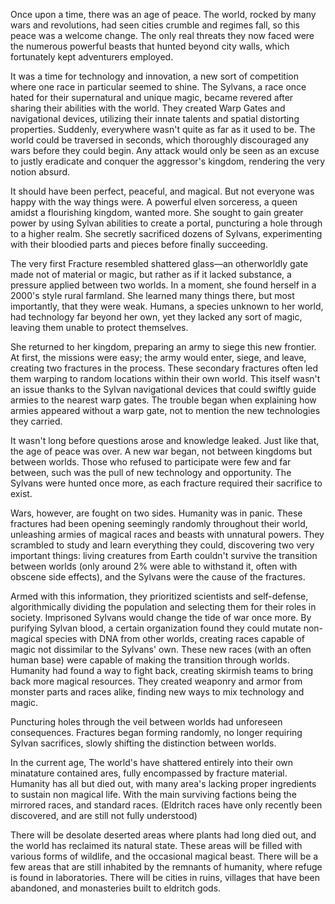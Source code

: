 Once upon a time, there was an age of peace. The world, rocked by many wars and revolutions, had seen cities crumble and regimes fall, so this peace was a welcome change. The only real threats they now faced were the numerous powerful beasts that hunted beyond city walls, which fortunately kept adventurers employed.


It was a time for technology and innovation, a new sort of competition where one race in particular seemed to shine. The Sylvans, a race once hated for their supernatural and unique magic, became revered after sharing their abilities with the world. They created Warp Gates and navigational devices, utilizing their innate talents and spatial distorting properties. Suddenly, everywhere wasn't quite as far as it used to be. The world could be traversed in seconds, which thoroughly discouraged any wars before they could begin. Any attack would only be seen as an excuse to justly eradicate and conquer the aggressor's kingdom, rendering the very notion absurd.

It should have been perfect, peaceful, and magical. But not everyone was happy with the way things were. A powerful elven sorceress, a queen amidst a flourishing kingdom, wanted more. She sought to gain greater power by using Sylvan abilities to create a portal, puncturing a hole through to a higher realm. She secretly sacrificed dozens of Sylvans, experimenting with their bloodied parts and pieces before finally succeeding.

The very first Fracture resembled shattered glass—an otherworldly gate made not of material or magic, but rather as if it lacked substance, a pressure applied between two worlds. In a moment, she found herself in a 2000's style rural farmland. She learned many things there, but most importantly, that they were weak. Humans, a species unknown to her world, had technology far beyond her own, yet they lacked any sort of magic, leaving them unable to protect themselves.

She returned to her kingdom, preparing an army to siege this new frontier. At first, the missions were easy; the army would enter, siege, and leave, creating two fractures in the process. These secondary fractures often led them warping to random locations within their own world. This itself wasn't an issue thanks to the Sylvan navigational devices that could swiftly guide armies to the nearest warp gates. The trouble began when explaining how armies appeared without a warp gate, not to mention the new technologies they carried.

It wasn't long before questions arose and knowledge leaked. Just like that, the age of peace was over. A new war began, not between kingdoms but between worlds. Those who refused to participate were few and far between, such was the pull of new technology and opportunity. The Sylvans were hunted once more, as each fracture required their sacrifice to exist.

Wars, however, are fought on two sides. Humanity was in panic. These fractures had been opening seemingly randomly throughout their world, unleashing armies of magical races and beasts with unnatural powers. They scrambled to study and learn everything they could, discovering two very important things: living creatures from Earth couldn't survive the transition between worlds (only around 2% were able to withstand it, often with obscene side effects), and the Sylvans were the cause of the fractures.

Armed with this information, they prioritized scientists and self-defense, algorithmically dividing the population and selecting them for their roles in society. Imprisoned Sylvans would change the tide of war once more. By purifying Sylvan blood, a certain organization found they could mutate non-magical species with DNA from other worlds, creating races capable of magic not dissimilar to the Sylvans' own. These new races (with an often human base) were capable of making the transition through worlds. Humanity had found a way to fight back, creating skirmish teams to bring back more magical resources. They created weaponry and armor from monster parts and races alike, finding new ways to mix technology and magic.

Puncturing holes through the veil between worlds had unforeseen consequences. Fractures began forming randomly, no longer requiring Sylvan sacrifices, slowly shifting the distinction between worlds.

In the current age, The world's have shattered entirely into their own minatature contained ares, fully encompassed by fracture material. Humanity has all but died out, with many area's lacking proper ingredients to sustain non magical life. With the main surviving factions being the mirrored races, and standard races. (Eldritch races have only recently been discovered, and are still not fully understood)

There will be desolate deserted areas where plants had long died out, and the world has reclaimed its natural state. These areas will be filled with various forms of wildlife, and the occasional magical beast. There will be a few areas that are still inhabited by the remnants of humanity, where refuge is found in laboratories. There will be cities in ruins, villages that have been abandoned, and monasteries built to eldritch gods.  

